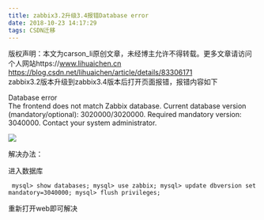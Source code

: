 ```yaml
---
title: zabbix3.2升级3.4报错Database error
date: 2018-10-23 14:17:29
tags: CSDN迁移
---
```

 版权声明：本文为carson_li原创文章，未经博主允许不得转载。更多文章请访问个人网站https://www.lihuaichen.cn https://blog.csdn.net/lihuaichen/article/details/83306171   
  zabbix3.2版本升级到zabbix3.4版本后打开页面报错，报错内容如下

 Database error  
 The frontend does not match Zabbix database. Current database version (mandatory/optional): 3020000/3020000. Required mandatory version: 3040000. Contact your system administrator.

 ![](http://blog.whsir.com/wp-content/uploads/2018/01/dberror.png)

 解决办法：

 进入数据库

 
```
 mysql> show databases; mysql> use zabbix; mysql> update dbversion set mandatory=3040000; mysql> flush privileges; 
```
 重新打开web即可解决

   
 
